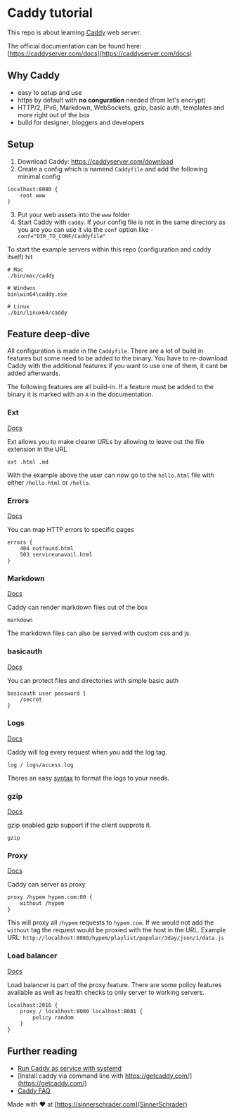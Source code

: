 # Caddy tutorial

This repo is about learning [Caddy](https://caddyserver.com/) web server.

The official documentation can be found here: [https://caddyserver.com/docs](https://caddyserver.com/docs)

## Why Caddy

- easy to setup and use
- https by default with __no conguration__ needed (from let's encrypt)
- HTTP/2, IPv6, Markdown, WebSockets, gzip, basic auth, templates and more right out of the box
- build for designer, bloggers and developers

## Setup

1. Download Caddy: https://caddyserver.com/download
2. Create a config which is namend `Caddyfile` and add the following minimal config
```
localhost:8080 {
    root www
}
```
3. Put your web assets into the `www` folder
4. Start Caddy with `caddy`. If your config file is not in the same 
directory as you are you can use it via the `conf` option like `-conf="DIR_TO_CONF/Caddyfile"`

To start the example servers within this repo (configuration and caddy itself) hit

```
# Mac
./bin/mac/caddy

# Windwos
bin\win64\caddy.exe

# Linux
./bin/linux64/caddy
```

## Feature deep-dive

All configuration is made in the `Caddyfile`. There are a lot of build in features but some need to be added to the binary.
You have to re-download Caddy with the additional features if you want to use one of them, it cant be added afterwards.

The following features are all build-in. If a feature must be added to the binary it is marked with an `A` in the documentation.

### Ext

[Docs](https://caddyserver.com/docs/ext)

Ext allows you to make clearer URLs by allowing to leave out the file extension in the URL

```
ext .html .md
```

With the example above the user can now go to the `hello.html` file with either `/hello.html` or `/hello`.

### Errors

[Docs](https://caddyserver.com/docs/errors)

You can map HTTP errors to specific pages

```
errors {
    404 notfound.html
    503 serviceunavail.html
}
```

### Markdown

[Docs](https://caddyserver.com/docs/markdown)

Caddy can render markdown files out of the box

```
markdown
```

The markdown files can also be served with custom css and js.

### basicauth

[Docs](https://caddyserver.com/docs/basicauth)

You can protect files and directories with simple basic auth

```
basicauth user password {
    /secret
}
```

### Logs

[Docs](https://caddyserver.com/docs/log)

Caddy will log every request when you add the log tag.

```
log / logs/access.log
```

Theres an easy [syntax](https://caddyserver.com/docs/placeholders) to format the logs to your needs.

### gzip

[Docs](https://caddyserver.com/docs/gzip)

gzip enabled gzip support if the client supprots it.

```
gzip
```

### Proxy

[Docs](https://caddyserver.com/docs/proxy)

Caddy can server as proxy

```
proxy /hypem hypem.com:80 {
    without /hypem
}
```

This will proxy all `/hypem` requests to `hypem.com`. If we would not add the `without` tag the request would be proxied with the host in the URL.
Example URL: `http://localhost:8080/hypem/playlist/popular/3day/json/1/data.js`

### Load balancer

[Docs](https://caddyserver.com/docs/proxy)

Load balancer is part of the proxy feature. There are some policy features available as well as health checks to only server to working servers.

```
localhost:2016 {
    proxy / localhost:8080 localhost:8081 {
        policy random
    }
}
```

## Further reading

- [Run Caddy as service with systemd](https://denbeke.be/blog/servers/running-caddy-server-as-a-service-with-systemd/)
- [Install caddy via command line with https://getcaddy.com/](https://getcaddy.com/)
- [Caddy FAQ](https://caddyserver.com/docs/faq)

Made with ❤ at [https://sinnerschrader.com](SinnerSchrader)
